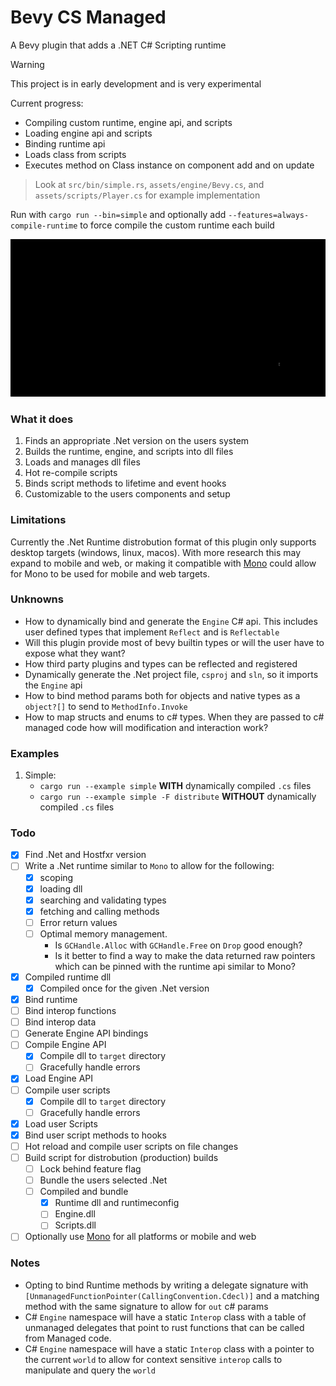 # Bevy CS Managed

A Bevy plugin that adds a .NET C# Scripting runtime

> [!WARNING]
> This project is in early development and is very experimental

Current progress:
  - Compiling custom runtime, engine api, and scripts
  - Loading engine api and scripts
  - Binding runtime api
  - Loads class from scripts
  - Executes method on Class instance on component add and on update

> Look at `src/bin/simple.rs`, `assets/engine/Bevy.cs`, and `assets/scripts/Player.cs` for example implementation

Run with `cargo run --bin=simple` and optionally add `--features=always-compile-runtime` to force compile the custom runtime each build

![0.0.0 Progress Update](/readme/0.0.0-progres-update.gif)

### What it does

1. Finds an appropriate .Net version on the users system
2. Builds the runtime, engine, and scripts into dll files
3. Loads and manages dll files
4. Hot re-compile scripts
5. Binds script methods to lifetime and event hooks
6. Customizable to the users components and setup

### Limitations

Currently the .Net Runtime distrobution format of this plugin only supports desktop targets (windows, linux, macos). With more research this may expand to
mobile and web, or making it compatible with [Mono](https://www.mono-project.com/) could allow for Mono to be used for mobile and web targets.

### Unknowns

- How to dynamically bind and generate the `Engine` C# api. This includes user defined types that implement `Reflect` and is `Reflectable`
- Will this plugin provide most of bevy builtin types or will the user have to expose what they want?
- How third party plugins and types can be reflected and registered
- Dynamically generate the .Net project file, `csproj` and `sln`, so it imports the `Engine` api
- How to bind method params both for objects and native types as a `object?[]` to send to `MethodInfo.Invoke`
- How to map structs and enums to c# types. When they are passed to c# managed code how will modification and interaction work?

### Examples

1. Simple:
    - `cargo run --example simple` **WITH** dynamically compiled `.cs` files
    - `cargo run --example simple -F distribute` **WITHOUT** dynamically compiled `.cs` files

### Todo

- [x] Find .Net and Hostfxr version
- [ ] Write a .Net runtime similar to `Mono` to allow for the following:
    - [x] scoping
    - [x] loading dll
    - [x] searching and validating types
    - [x] fetching and calling methods
    - [ ] Error return values
    - [ ] Optimal memory management.
        - Is `GCHandle.Alloc` with `GCHandle.Free` on `Drop` good enough?
        - Is it better to find a way to make the data returned raw pointers which can be pinned with the runtime api similar to Mono?
- [x] Compiled runtime dll
    - [x] Compiled once for the given .Net version
- [x] Bind runtime
- [ ] Bind interop functions
- [ ] Bind interop data
- [ ] Generate Engine API bindings
- [ ] Compile Engine API
    - [x] Compile dll to `target` directory
    - [ ] Gracefully handle errors
- [x] Load Engine API
- [ ] Compile user scripts
    - [x] Compile dll to `target` directory
    - [ ] Gracefully handle errors
- [x] Load user Scripts
- [x] Bind user script methods to hooks
- [ ] Hot reload and compile user scripts on file changes
- [ ] Build script for distrobution (production) builds
    - [ ] Lock behind feature flag
    - [ ] Bundle the users selected .Net
    - [ ] Compiled and bundle
        - [x] Runtime dll and runtimeconfig
        - [ ] Engine.dll
        - [ ] Scripts.dll
- [ ] Optionally use [Mono]() for all platforms or mobile and web

### Notes

- Opting to bind Runtime methods by writing a delegate signature with `[UnmanagedFunctionPointer(CallingConvention.Cdecl)]` and a matching method with the same signature to allow for `out` c# params
- C# `Engine` namespace will have a static `Interop` class with a table of unmanaged delegates that point to rust functions that can be called from Managed code.
- C# `Engine` namespace will have a static `Interop` class with a pointer to the current `world` to allow for context sensitive `interop` calls to manipulate and query the `world`
